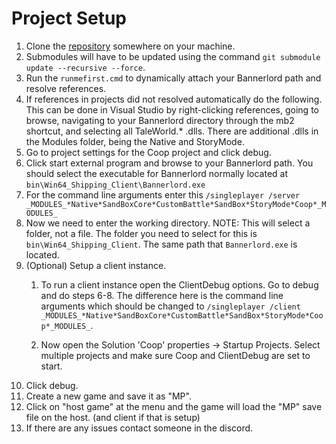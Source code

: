 # Project Setup
1. Clone the [repository](https://github.com/Bannerlord-Coop-Team/BannerlordCoop) somewhere on your machine.<br/>
2. Submodules will have to be updated using the command `git submodule update --recursive --force`.<br/>
3. Run the `runmefirst.cmd` to dynamically attach your Bannerlord path and resolve references.<br/>
4. If references in projects did not resolved automatically do the following. This can be done in Visual Studio by right-clicking references, going to browse, navigating to your Bannerlord directory through the mb2 shortcut, and selecting all TaleWorld.* .dlls. There are additional .dlls in the Modules folder, being the Native and StoryMode.<br/>
5. Go to project settings for the Coop project and click debug. <br/>
6. Click start external program and browse to your Bannerlord path. You should select the executable for Bannerlord normally located at `bin\Win64_Shipping_Client\Bannerlord.exe` <br/>
7. For the command line arguments enter this `/singleplayer /server _MODULES_*Native*SandBoxCore*CustomBattle*SandBox*StoryMode*Coop*_MODULES_` <br/>
8. Now we need to enter the working directory. NOTE: This will select a folder, not a file. The folder you need to select for this is `bin\Win64_Shipping_Client`. The same path that `Bannerlord.exe` is located. <br/>
9. (Optional) Setup a client instance. <br/>
   1. To run a client instance open the ClientDebug options. Go to debug and do steps 6-8. The difference here is the command line arguments which should be changed to `/singleplayer /client _MODULES_*Native*SandBoxCore*CustomBattle*SandBox*StoryMode*Coop*_MODULES_`.
  
   2. Now open the Solution 'Coop' properties -> Startup Projects. Select multiple projects and make sure Coop and ClientDebug are set to start.
10. Click debug. <br/>
11. Create a new game and save it as "MP". <br/>
12. Click on "host game" at the menu and the game will load the "MP" save file on the host. (and client if that is setup) <br/>
13. If there are any issues contact someone in the discord. <br/>